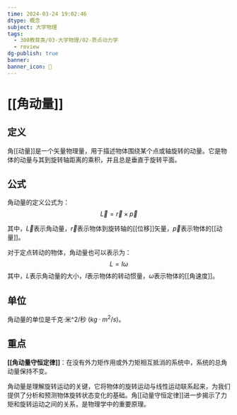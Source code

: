 ```yaml
---
time: 2024-03-24 19:02:46
dtype: 概念
subject: 大学物理
tags:
  - 300教育类/03-大学物理/02-质点动力学
  - review
dg-publish: true
banner: 
banner_icon: 🧠
---
```

# [[角动量]]

## 定义

角[[动量]]是一个矢量物理量，用于描述物体围绕某个点或轴旋转的动量。它是物体的动量与其到旋转轴距离的乘积，并且总是垂直于旋转平面。

## 公式

角动量的定义公式为：$$\vec{L} = \vec{r} \times \vec{p}$$

其中，$\vec{L}$表示角动量，$\vec{r}$表示物体到旋转轴的[[位移]]矢量，$\vec{p}$表示物体的[[动量]]。

对于定点转动的物体，角动量也可以表示为：$$L = I \omega$$
其中，$L$表示角动量的大小，$I$表示物体的转动惯量，$\omega$表示物体的[[角速度]]。

## 单位

角动量的单位是千克·米^2/秒 ($kg·m^2/s$)。

## 重点

**[[角动量守恒定律]]**：在没有外力矩作用或外力矩相互抵消的系统中，系统的总角动量保持不变。

角动量是理解旋转运动的关键，它将物体的旋转运动与线性运动联系起来，为我们提供了分析和预测物体旋转状态变化的基础。角[[动量守恒定律]]进一步揭示了力矩和旋转运动之间的关系，是物理学中的重要原理。



